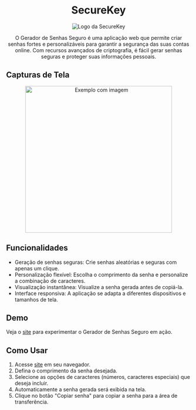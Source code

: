 <h1 align="center">SecureKey</h1>

<p align="center">
  <img src="https://securekey-delta.vercel.app/logoBanner.svg" alt="Logo da SecureKey">
</p>

<p align="center">
  O Gerador de Senhas Seguro é uma aplicação web que permite criar senhas fortes e personalizáveis para garantir a segurança das suas contas online. Com recursos avançados de criptografia, é fácil gerar senhas seguras e proteger suas informações pessoais.
</p>

## Capturas de Tela

<p align="center">
  <img src="https://media.discordapp.net/attachments/1094031953465974787/1121624896997441596/e48f0625-0f43-45d2-824a-a98d653493fa.png" alt="Exemplo com imagem" width="400">
</p>

## Funcionalidades

- Geração de senhas seguras: Crie senhas aleatórias e seguras com apenas um clique.
- Personalização flexível: Escolha o comprimento da senha e personalize a combinação de caracteres.
- Visualização instantânea: Visualize a senha gerada antes de copiá-la.
- Interface responsiva: A aplicação se adapta a diferentes dispositivos e tamanhos de tela.

## Demo

Veja o [site](https://securekey-delta.vercel.app/) para experimentar o Gerador de Senhas Seguro em ação.

## Como Usar

1. Acesse [site](https://securekey-delta.vercel.app/) em seu navegador.
2. Defina o comprimento da senha desejada.
3. Selecione as opções de caracteres (números, caracteres especiais) que deseja incluir.
4. Automaticamente a senha gerada será exibida na tela.
5. Clique no botão "Copiar senha" para copiar a senha para a área de transferência.
